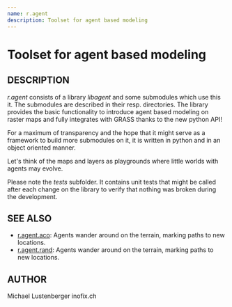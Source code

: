 ```yaml
---
name: r.agent
description: Toolset for agent based modeling
---
```


# Toolset for agent based modeling

## DESCRIPTION

*r.agent* consists of a library *libagent* and some submodules which use
this it. The submodules are described in their resp. directories. The
library provides the basic functionality to introduce agent based
modeling on raster maps and fully integrates with GRASS thanks to the
new python API\!

For a maximum of transparency and the hope that it might serve as a
framework to build more submodules on it, it is written in python and in
an object oriented manner.

Let's think of the maps and layers as playgrounds where little worlds
with agents may evolve.

Please note the *tests* subfolder. It contains unit tests that might be
called after each change on the library to verify that nothing was
broken during the development.

## SEE ALSO

- [r.agent.aco](r.agent.aco.md): Agents wander around on the terrain,
    marking paths to new locations.
- [r.agent.rand](r.agent.rand.md): Agents wander around on the
    terrain, marking paths to new locations.

## AUTHOR

Michael Lustenberger inofix.ch
